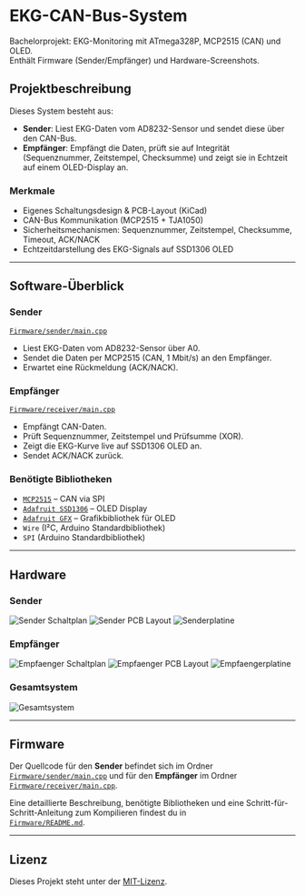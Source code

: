 # EKG-CAN-Bus-System

Bachelorprojekt: EKG-Monitoring mit ATmega328P, MCP2515 (CAN) und OLED.  
Enthält Firmware (Sender/Empfänger) und Hardware-Screenshots.

## Projektbeschreibung
Dieses System besteht aus:
- **Sender**: Liest EKG-Daten vom AD8232-Sensor und sendet diese über den CAN-Bus.
- **Empfänger**: Empfängt die Daten, prüft sie auf Integrität (Sequenznummer, Zeitstempel, Checksumme) und zeigt sie in Echtzeit auf einem OLED-Display an.

### Merkmale
- Eigenes Schaltungsdesign & PCB-Layout (KiCad)
- CAN-Bus Kommunikation (MCP2515 + TJA1050)
- Sicherheitsmechanismen: Sequenznummer, Zeitstempel, Checksumme, Timeout, ACK/NACK
- Echtzeitdarstellung des EKG-Signals auf SSD1306 OLED

---

## Software-Überblick

### Sender
[`Firmware/sender/main.cpp`](Firmware/sender/main.cpp)  
- Liest EKG-Daten vom AD8232-Sensor über A0.
- Sendet die Daten per MCP2515 (CAN, 1 Mbit/s) an den Empfänger.
- Erwartet eine Rückmeldung (ACK/NACK).

### Empfänger
[`Firmware/receiver/main.cpp`](Firmware/receiver/main.cpp)  
- Empfängt CAN-Daten.
- Prüft Sequenznummer, Zeitstempel und Prüfsumme (XOR).
- Zeigt die EKG-Kurve live auf SSD1306 OLED an.
- Sendet ACK/NACK zurück.

### Benötigte Bibliotheken
- [`MCP2515`](https://github.com/autowp/arduino-mcp2515) – CAN via SPI
- [`Adafruit SSD1306`](https://github.com/adafruit/Adafruit_SSD1306) – OLED Display
- [`Adafruit GFX`](https://github.com/adafruit/Adafruit-GFX-Library) – Grafikbibliothek für OLED
- `Wire` (I²C, Arduino Standardbibliothek)
- `SPI` (Arduino Standardbibliothek)

---

## Hardware

### Sender
![Sender Schaltplan](Hardware/Sender-Schaltplan.png)
![Sender PCB Layout](Hardware/Sender-PCB-Layout.png)
![Senderplatine](Hardware/Senderplatine.jpg)

### Empfänger
![Empfaenger Schaltplan](Hardware/Empfaenger-Schaltplan.png)
![Empfaenger PCB Layout](Hardware/Empfaenger-PCB-Layout.png)
![Empfaengerplatine](Hardware/Empfaengerplatine.jpg)

### Gesamtsystem
![Gesamtsystem](Hardware/Gesamtsystem%20mit%20Verbindung%20durch%20Sub-D-Kabel.jpg)

---

## Firmware

Der Quellcode für den **Sender** befindet sich im Ordner [`Firmware/sender/main.cpp`](Firmware/sender/main.cpp)  und für den **Empfänger** im Ordner [`Firmware/receiver/main.cpp`](Firmware/receiver/main.cpp).

Eine detaillierte Beschreibung, benötigte Bibliotheken und eine Schritt-für-Schritt-Anleitung zum Kompilieren findest du in  
[`Firmware/README.md`](Firmware/README.md).

---

## Lizenz
Dieses Projekt steht unter der [MIT-Lizenz](LICENSE).
